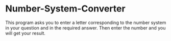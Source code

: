 # Number-System-Converter

This program asks you to enter a letter corresponding to the number system in your question and in the required answer. 
Then enter the number and you will get your result. 
